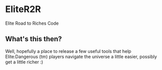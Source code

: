 # EliteR2R

Elite Road to Riches Code

## What's this then?

Well, hopefully a place to release a few useful tools that help Elite:Dangerous (tm) players navigate the universe a little easier, possibly get a little richer :)
